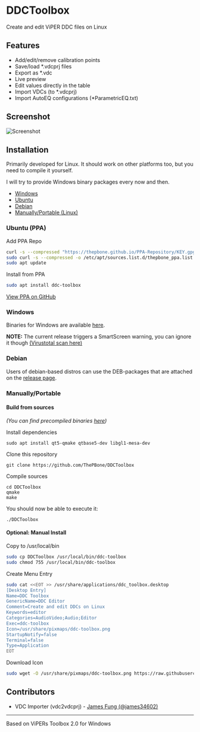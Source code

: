 # DDCToolbox
Create and edit ViPER DDC files on Linux

## Features
 * Add/edit/remove calibration points
 * Save/load *.vdcprj files
 * Export as *.vdc
 * Live preview
 * Edit values directly in the table
 * Import VDCs (to *.vdcprj)
 * Import AutoEQ configurations (*ParametricEQ.txt)

 
## Screenshot

![Screenshot](https://github.com/ThePBone/DDCToolbox/blob/master/img/screenshot.png?raw=true)

## Installation
Primarily developed for Linux. It should work on other platforms too, but you need to compile it yourself.

I will try to provide Windows binary packages every now and then.

  * [Windows](#windows)
  * [Ubuntu](#ubuntu-ppa)
  * [Debian](#debian)
  * [Manually/Portable (Linux)](#manuallyportable)
### Ubuntu (PPA)
Add PPA Repo
```bash
curl -s --compressed "https://thepbone.github.io/PPA-Repository/KEY.gpg" | sudo apt-key add -
sudo curl -s --compressed -o /etc/apt/sources.list.d/thepbone_ppa.list "https://thepbone.github.io/PPA-Repository/thepbone_ppa.list"
sudo apt update
```
Install from PPA
```bash
sudo apt install ddc-toolbox
```
[View PPA on GitHub](https://github.com/ThePBone/PPA-Repository)

### Windows
Binaries for Windows are available [here](https://github.com/ThePBone/DDCToolbox/releases).

**NOTE:** The current release triggers a SmartScreen warning, you can ignore it though [(Virustotal scan here)](https://www.virustotal.com/gui/file/f54e6a9502a4f09cf9aa8b136d8f2c9ae9f643f9940af7af40027cbadc3ec004/detection)

### Debian
Users of debian-based distros can use the DEB-packages that are attached on the [release page](https://github.com/ThePBone/DDCToolbox/releases).

### Manually/Portable
#### Build from sources
_(You can find precompiled binaries [here](https://github.com/ThePBone/DDCToolbox/releases))_

 Install dependencies
  
    sudo apt install qt5-qmake qtbase5-dev libgl1-mesa-dev

Clone this repository

    git clone https://github.com/ThePBone/DDCToolbox

Compile sources

    cd DDCToolbox
    qmake
    make
    
You should now be able to execute it:

    ./DDCToolbox


#### Optional: Manual Install
Copy to /usr/local/bin
```bash
sudo cp DDCToolbox /usr/local/bin/ddc-toolbox
sudo chmod 755 /usr/local/bin/ddc-toolbox
```
Create Menu Entry
```bash
sudo cat <<EOT >> /usr/share/applications/ddc_toolbox.desktop
[Desktop Entry]
Name=DDC Toolbox
GenericName=DDC Editor
Comment=Create and edit DDCs on Linux
Keywords=editor
Categories=AudioVideo;Audio;Editor
Exec=ddc-toolbox
Icon=/usr/share/pixmaps/ddc-toolbox.png
StartupNotify=false
Terminal=false
Type=Application
EOT
```
Download Icon
```bash
sudo wget -O /usr/share/pixmaps/ddc-toolbox.png https://raw.githubusercontent.com/ThePBone/DDCToolbox/master/img/icon.png -q --show-progress
```

## Contributors
  * VDC Importer (vdc2vdcprj) - [James Fung (@james34602)](https://github.com/james34602)
_____________
Based on ViPERs Toolbox 2.0 for Windows
